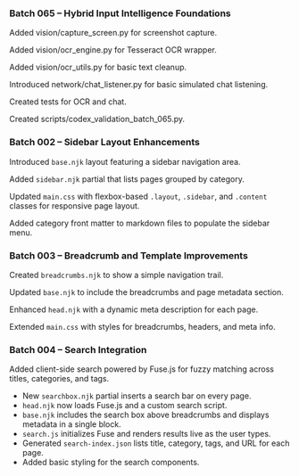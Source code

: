 ### Batch 065 – Hybrid Input Intelligence Foundations

Added vision/capture_screen.py for screenshot capture.

Added vision/ocr_engine.py for Tesseract OCR wrapper.

Added vision/ocr_utils.py for basic text cleanup.

Introduced network/chat_listener.py for basic simulated chat listening.

Created tests for OCR and chat.

Created scripts/codex_validation_batch_065.py.

### Batch 002 – Sidebar Layout Enhancements

Introduced `base.njk` layout featuring a sidebar navigation area.

Added `sidebar.njk` partial that lists pages grouped by category.

Updated `main.css` with flexbox-based `.layout`, `.sidebar`, and `.content` classes for responsive page layout.

Added category front matter to markdown files to populate the sidebar menu.

### Batch 003 – Breadcrumb and Template Improvements

Created `breadcrumbs.njk` to show a simple navigation trail.

Updated `base.njk` to include the breadcrumbs and page metadata section.

Enhanced `head.njk` with a dynamic meta description for each page.

Extended `main.css` with styles for breadcrumbs, headers, and meta info.

### Batch 004 – Search Integration

Added client-side search powered by Fuse.js for fuzzy matching across titles, categories, and tags.

- New `searchbox.njk` partial inserts a search bar on every page.
- `head.njk` now loads Fuse.js and a custom search script.
- `base.njk` includes the search box above breadcrumbs and displays metadata in a single block.
- `search.js` initializes Fuse and renders results live as the user types.
- Generated `search-index.json` lists title, category, tags, and URL for each page.
- Added basic styling for the search components.
